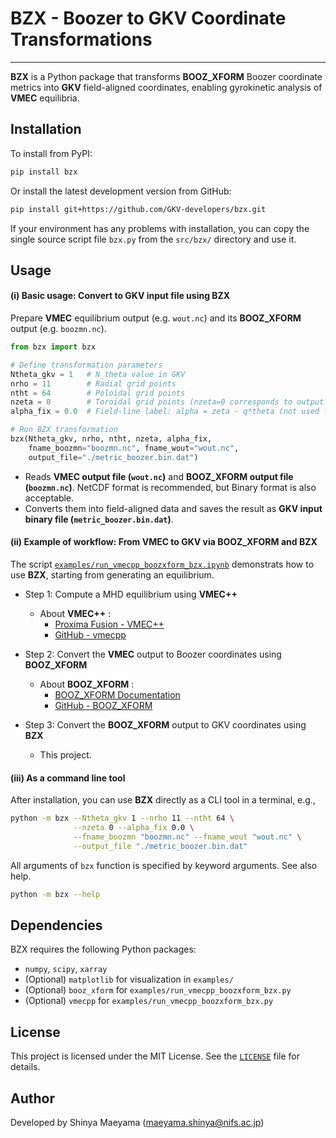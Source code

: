 # BZX - Boozer to GKV Coordinate Transformations
---

**BZX** is a Python package that transforms **BOOZ_XFORM** Boozer coordinate metrics into **GKV** field-aligned coordinates, enabling gyrokinetic analysis of **VMEC** equilibria.


## Installation

To install from PyPI:
```bash
pip install bzx
```
Or install the latest development version from GitHub:
```bash
pip install git+https://github.com/GKV-developers/bzx.git
```
If your environment has any problems with installation, you can copy the single source script file `bzx.py` from the `src/bzx/` directory and use it. 

## Usage

#### **(i) Basic usage: Convert to GKV input file using BZX**
Prepare **VMEC** equilibrium output (e.g. `wout.nc`) and its **BOOZ_XFORM** output (e.g. `boozmn.nc`).

```python
from bzx import bzx

# Define transformation parameters
Ntheta_gkv = 1   # N_theta value in GKV
nrho = 11        # Radial grid points
ntht = 64        # Poloidal grid points
nzeta = 0        # Toroidal grid points (nzeta=0 corresponds to output GKV field-aligned coordinates)
alpha_fix = 0.0  # Field-line label: alpha = zeta - q*theta (not used for nzeta > 0)

# Run BZX transformation
bzx(Ntheta_gkv, nrho, ntht, nzeta, alpha_fix, 
    fname_boozmn="boozmn.nc", fname_wout="wout.nc", 
    output_file="./metric_boozer.bin.dat")
```
- Reads **VMEC output file (`wout.nc`)** and **BOOZ_XFORM output file (`boozmn.nc`)**. NetCDF format is recommended, but Binary format is also acceptable.
- Converts them into field-aligned data and saves the result as **GKV input binary file (`metric_boozer.bin.dat`)**.


#### **(ii) Example of workflow: From VMEC to GKV via BOOZ_XFORM and BZX**
The script [`examples/run_vmecpp_boozxform_bzx.ipynb`](examples/run_vmecpp_boozxform_bzx.ipynb) demonstrats how to use **BZX**, starting from generating an equilibrium.

- Step 1: Compute a MHD equilibrium using **VMEC++**
    - About **VMEC++** : 
        - [Proxima Fusion - VMEC++](https://www.proximafusion.com/press-news/introducing-vmecpp-open-source-software-for-fusion-research)
        - [GitHub - vmecpp](https://github.com/proximafusion/vmecpp)

- Step 2: Convert the **VMEC** output to Boozer coordinates using **BOOZ_XFORM**
    - About **BOOZ_XFORM** :
        - [BOOZ_XFORM Documentation](https://hiddensymmetries.github.io/booz_xform/)
        - [GitHub - BOOZ_XFORM](https://github.com/hiddenSymmetries/booz_xform)
- Step 3: Convert the **BOOZ_XFORM** output to GKV coordinates using **BZX**
    - This project.


#### **(iii) As a command line tool**
After installation, you can use **BZX** directly as a CLI tool in a terminal, e.g.,
```sh
python -m bzx --Ntheta_gkv 1 --nrho 11 --ntht 64 \
              --nzeta 0 --alpha_fix 0.0 \
              --fname_boozmn "boozmn.nc" --fname_wout "wout.nc" \
              --output_file "./metric_boozer.bin.dat"
```
All arguments of `bzx` function is specified by keyword arguments. See also help.
```sh
python -m bzx --help
```

## Dependencies

BZX requires the following Python packages:
- `numpy`, `scipy`, `xarray`
- (Optional) `matplotlib` for visualization in `examples/`
- (Optional) `booz_xform` for `examples/run_vmecpp_boozxform_bzx.py`
- (Optional) `vmecpp` for `examples/run_vmecpp_boozxform_bzx.py`

## License

This project is licensed under the MIT License. See the [`LICENSE`](LICENSE) file for details.

## Author

Developed by Shinya Maeyama (maeyama.shinya@nifs.ac.jp)
